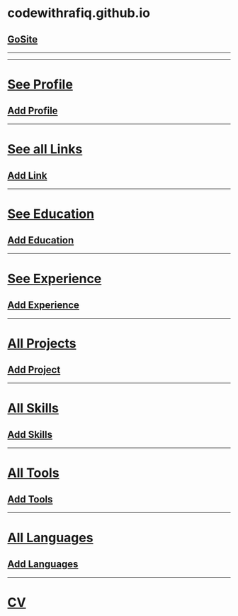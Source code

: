 # codewithrafiq.github.io
## [GoSite](https://codewithrafiq.github.io)
___
___
# [See Profile](https://raw.githubusercontent.com/rafiquljislam/Portfolio-Admin-Panel/main/About.json)
## [Add Profile](https://github.com/rafiquljislam/Portfolio-Admin-Panel/edit/main/About.json)
___
# [See all Links](https://raw.githubusercontent.com/rafiquljislam/Portfolio-Admin-Panel/main/Links.json)
## [Add Link](https://github.com/rafiquljislam/Portfolio-Admin-Panel/edit/main/Links.json)
___
# [See Education](https://raw.githubusercontent.com/rafiquljislam/Portfolio-Admin-Panel/main/Education.json)
## [Add Education](https://github.com/rafiquljislam/Portfolio-Admin-Panel/edit/main/Education.json)
___
# [See Experience](https://raw.githubusercontent.com/rafiquljislam/Portfolio-Admin-Panel/main/Experience.json)
## [Add Experience](https://github.com/rafiquljislam/Portfolio-Admin-Panel/edit/main/Experience.json)
___
# [All Projects](https://raw.githubusercontent.com/rafiquljislam/Portfolio-Admin-Panel/main/Project.json)
## [Add Project](https://github.com/rafiquljislam/Portfolio-Admin-Panel/edit/main/Project.json)
___
# [All Skills](https://raw.githubusercontent.com/rafiquljislam/Portfolio-Admin-Panel/main/Skills.json)
## [Add Skills](https://github.com/rafiquljislam/Portfolio-Admin-Panel/edit/main/Skills.json)
___
# [All Tools](https://raw.githubusercontent.com/rafiquljislam/Portfolio-Admin-Panel/main/Tools.json)
## [Add Tools](https://github.com/rafiquljislam/Portfolio-Admin-Panel/edit/main/Tools.json)
___
# [All Languages](https://raw.githubusercontent.com/rafiquljislam/Portfolio-Admin-Panel/main/languages.json)
## [Add Languages](https://github.com/rafiquljislam/Portfolio-Admin-Panel/edit/main/languages.json)
___
# [CV](https://github.com/rafiquljislam/Portfolio-Admin-Panel/blob/main/cv.pdf)
